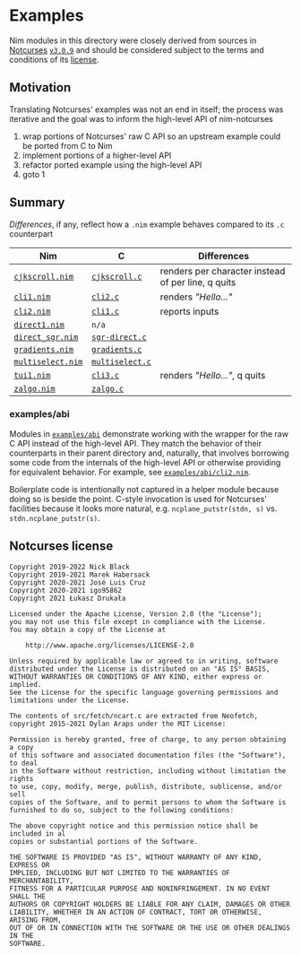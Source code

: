 # Examples

Nim modules in this directory were closely derived from sources in [Notcurses](https://github.com/dankamongmen/notcurses#readme) [`v3.0.9`](https://github.com/dankamongmen/notcurses/tree/v3.0.9) and should be considered subject to the terms and conditions of its [license](https://github.com/dankamongmen/notcurses/blob/v3.0.9/COPYRIGHT).

## Motivation

Translating Notcurses' examples was not an end in itself; the process was iterative and the goal was to inform the high-level API of nim-notcurses
1. wrap portions of Notcurses' raw C API so an upstream example could be ported from C to Nim
2. implement portions of a higher-level API
3. refactor ported example using the high-level API
4. goto 1

## Summary

*Differences*, if any, reflect how a `.nim` example behaves compared to its `.c` counterpart

| Nim                                      | C                    | Differences                                        |
| ---------------------------------------- | -------------------- | -------------------------------------------------- |
| [`cjkscroll.nim`](cjkscroll.nim)         | [`cjkscroll.c`][1]   | renders per character instead of per line, q quits |
| [`cli1.nim`](cli1.nim)                   | [`cli2.c`][2]        | renders *"Hello..."*                               |
| [`cli2.nim`](cli2.nim)                   | [`cli1.c`][3]        | reports inputs                                     |
| [`direct1.nim`](direct1.nim)             | `n/a`                |                                                    |
| [`direct_sgr.nim`](direct_sgr.nim)       | [`sgr-direct.c`][4]  |                                                    |
| [`gradients.nim`](gradients.nim)         | [`gradients.c`][5]   |                                                    |
| [`multiselect.nim`](abi/multiselect.nim) | [`multiselect.c`][6] |                                                    |
| [`tui1.nim`](tui1.nim)                   | [`cli3.c`][7]        | renders *"Hello..."*, q quits                      |
| [`zalgo.nim`](zalgo.nim)                 | [`zalgo.c`][8]       |                                                    |

[1]: https://github.com/dankamongmen/notcurses/blob/v3.0.9/src/poc/cjkscroll.c
[2]: https://github.com/dankamongmen/notcurses/blob/v3.0.9/src/poc/cli2.c
[3]: https://github.com/dankamongmen/notcurses/blob/v3.0.9/src/poc/cli1.c
[4]: https://github.com/dankamongmen/notcurses/blob/v3.0.9/src/poc/sgr-direct.c
[5]: https://github.com/dankamongmen/notcurses/blob/v3.0.9/src/poc/gradients.c
[6]: https://github.com/dankamongmen/notcurses/blob/v3.0.9/src/poc/multiselect.c
[7]: https://github.com/dankamongmen/notcurses/blob/v3.0.9/src/poc/cli3.c
[8]: https://github.com/dankamongmen/notcurses/blob/v3.0.9/src/poc/zalgo.c

### examples/abi

Modules in [`examples/abi`](abi) demonstrate working with the wrapper for the raw C API instead of the high-level API. They match the behavior of their counterparts in their parent directory and, naturally, that involves borrowing some code from the internals of the high-level API or otherwise providing for equivalent behavior. For example, see [`examples/abi/cli2.nim`](abi/cli2.nim).

Boilerplate code is intentionally not captured in a helper module because doing so is beside the point. C-style invocation is used for Notcurses' facilities because it looks more natural, e.g. `ncplane_putstr(stdn, s)` vs. `stdn.ncplane_putstr(s)`.

## Notcurses license

```text
Copyright 2019-2022 Nick Black
Copyright 2019-2021 Marek Habersack
Copyright 2020-2021 José Luis Cruz
Copyright 2020-2021 igo95862
Copyright 2021 Łukasz Drukała

Licensed under the Apache License, Version 2.0 (the "License");
you may not use this file except in compliance with the License.
You may obtain a copy of the License at

    http://www.apache.org/licenses/LICENSE-2.0

Unless required by applicable law or agreed to in writing, software
distributed under the License is distributed on an "AS IS" BASIS,
WITHOUT WARRANTIES OR CONDITIONS OF ANY KIND, either express or implied.
See the License for the specific language governing permissions and
limitations under the License.

The contents of src/fetch/ncart.c are extracted from Neofetch,
copyright 2015-2021 Dylan Araps under the MIT License:

Permission is hereby granted, free of charge, to any person obtaining a copy
of this software and associated documentation files (the "Software"), to deal
in the Software without restriction, including without limitation the rights
to use, copy, modify, merge, publish, distribute, sublicense, and/or sell
copies of the Software, and to permit persons to whom the Software is
furnished to do so, subject to the following conditions:

The above copyright notice and this permission notice shall be included in al
copies or substantial portions of the Software.

THE SOFTWARE IS PROVIDED "AS IS", WITHOUT WARRANTY OF ANY KIND, EXPRESS OR
IMPLIED, INCLUDING BUT NOT LIMITED TO THE WARRANTIES OF MERCHANTABILITY,
FITNESS FOR A PARTICULAR PURPOSE AND NONINFRINGEMENT. IN NO EVENT SHALL THE
AUTHORS OR COPYRIGHT HOLDERS BE LIABLE FOR ANY CLAIM, DAMAGES OR OTHER
LIABILITY, WHETHER IN AN ACTION OF CONTRACT, TORT OR OTHERWISE, ARISING FROM,
OUT OF OR IN CONNECTION WITH THE SOFTWARE OR THE USE OR OTHER DEALINGS IN THE
SOFTWARE.
```
